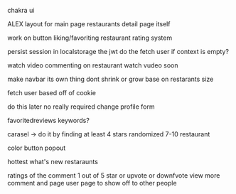 chakra ui

ALEX
layout for main page
restaurants detail page itself

work on button
liking/favoriting restaurant
rating system

persist session in localstorage the jwt do the fetch user if context is empty?

watch video
commenting on restaurant watch vudeo soon

make navbar its own thing dont shrink or grow base on restarants size

fetch user based off of cookie



do this later no really required
change profile form

favoritedreviews
keywords?

carasel -> do it by finding at least 4 stars randomized 7-10 restaurant 


color button popout

hottest what's new restaraunts

ratings of the comment 1 out of 5 star or upvote or downfvote
view more comment and page 
user page to show off to other people